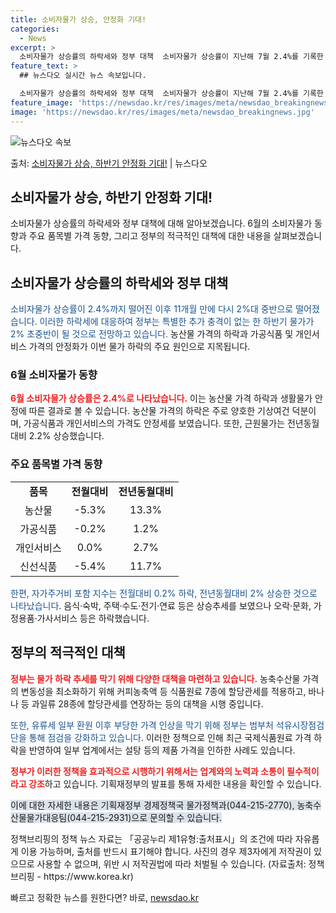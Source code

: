```yaml
---
title: 소비자물가 상승, 안정화 기대!
categories:
  - News
excerpt: >
  소비자물가 상승률의 하락세와 정부 대책  소비자물가 상승률이 지난해 7월 2.4%를 기록한 이후 11개월 만…
feature_text: >
  ## 뉴스다오 실시간 뉴스 속보입니다.

  소비자물가 상승률의 하락세와 정부 대책  소비자물가 상승률이 지난해 7월 2.4%를 기록한 이후 11개월 만…
feature_image: 'https://newsdao.kr/res/images/meta/newsdao_breakingnews.jpg'
image: 'https://newsdao.kr/res/images/meta/newsdao_breakingnews.jpg'
---
```


![뉴스다오 속보](https://newsdao.kr/res/images/meta/newsdao_breakingnews.jpg)

<p>출처: <a href="https://newsdao.kr/4550" rel="dofollow">소비자물가 상승, 하반기 안정화 기대!</a> | 뉴스다오</p>

<h2>소비자물가 상승, 하반기 안정화 기대!</h2>

<p data-ke-size="size16">소비자물가 상승률의 하락세와 정부 대책에 대해 알아보겠습니다. 6월의 소비자물가 동향과 주요 품목별 가격 동향, 그리고 정부의 적극적인 대책에 대한 내용을 살펴보겠습니다.</p>

<h2 data-ke-size="size26">소비자물가 상승률의 하락세와 정부 대책</h2>

<p><span style="color: #1a5490;">소비자물가 상승률이 2.4%까지 떨어진 이후 11개월 만에 다시 2%대 중반으로 떨어졌습니다. 이러한 하락세에 대응하여 정부는 특별한 추가 충격이 없는 한 하반기 물가가 2% 초중반이 될 것으로 전망하고 있습니다.</span> 농산물 가격의 하락과 가공식품 및 개인서비스 가격의 안정화가 이번 물가 하락의 주요 원인으로 지목됩니다.</p>

<h3>6월 소비자물가 동향</h3>

<p><b><span style="color: #ee2323;">6월 소비자물가 상승률은 2.4%로 나타났습니다.</span></b> 이는 농산물 가격 하락과 생활물가 안정에 따른 결과로 볼 수 있습니다. 농산물 가격의 하락은 주로 양호한 기상여건 덕분이며, 가공식품과 개인서비스의 가격도 안정세를 보였습니다. 또한, 근원물가는 전년동월대비 2.2% 상승했습니다.</p>

<h3>주요 품목별 가격 동향</h3>

<table>
	<tr>
		<td style="text-align: center; height: 17px;"><b>품목</b></td>
		<td style="text-align: center; height: 17px;"><b>전월대비</b></td>
		<td style="text-align: center; height: 17px;"><b>전년동월대비</b></td>
	</tr>
	<tr>
		<td style="text-align: center; height: 17px;">농산물</td>
		<td style="text-align: center; height: 17px;">-5.3%</td>
		<td style="text-align: center; height: 17px;">13.3%</td>
	</tr>
	<tr>
		<td style="text-align: center; height: 17px;">가공식품</td>
		<td style="text-align: center; height: 17px;">-0.2%</td>
		<td style="text-align: center; height: 17px;">1.2%</td>
	</tr>
	<tr>
		<td style="text-align: center; height: 17px;">개인서비스</td>
		<td style="text-align: center; height: 17px;">0.0%</td>
		<td style="text-align: center; height: 17px;">2.7%</td>
	</tr>
	<tr>
		<td style="text-align: center; height: 17px;">신선식품</td>
		<td style="text-align: center; height: 17px;">-5.4%</td>
		<td style="text-align: center; height: 17px;">11.7%</td>
	</tr>
</table>

<p><span style="color: #1a5490;">한편, 자가주거비 포함 지수는 전월대비 0.2% 하락, 전년동월대비 2% 상승한 것으로 나타났습니다</span>. 음식·숙박, 주택·수도·전기·연료 등은 상승추세를 보였으나 오락·문화, 가정용품·가사서비스 등은 하락했습니다.</p>

<h2>정부의 적극적인 대책</h2>

<p><b><span style="color: #ee2323;">정부는 물가 하락 추세를 막기 위해 다양한 대책을 마련하고 있습니다.</span></b> 농축수산물 가격의 변동성을 최소화하기 위해 커피농축액 등 식품원료 7종에 할당관세를 적용하고, 바나나 등 과일류 28종에 할당관세를 연장하는 등의 대책을 시행 중입니다.</p>

<p><span style="color: #1a5490;">또한, 유류세 일부 환원 이후 부당한 가격 인상을 막기 위해 정부는 범부처 석유시장점검단을 통해 점검을 강화하고 있습니다</span>. 이러한 정책으로 인해 최근 국제식품원료 가격 하락을 반영하여 일부 업계에서는 설탕 등의 제품 가격을 인하한 사례도 있습니다.</p>

<p><b><span style="color: #ee2323;">정부가 이러한 정책을 효과적으로 시행하기 위해서는 업계와의 노력과 소통이 필수적이라고 강조</span></b>하고 있습니다. 기획재정부의 발표를 통해 자세한 내용을 확인할 수 있습니다.</p>

<p><span style="background-color: #21538527;">이에 대한 자세한 내용은 기획재정부 경제정책국 물가정책과(044-215-2770), 농축수산물물가대응팀(044-215-2931)으로 문의할 수 있습니다.</span></p>

<p>정책브리핑의 정책 뉴스 자료는 「공공누리 제1유형:출처표시」의 조건에 따라 자유롭게 이용 가능하며, 출처를 반드시 표기해야 합니다. 사진의 경우 제3자에게 저작권이 있으므로 사용할 수 없으며, 위반 시 저작권법에 따라 처벌될 수 있습니다. (자료출처: 정책브리핑 - https://www.korea.kr)</p> 

빠르고 정확한 뉴스를 원한다면? 바로, <a href="https://newsdao.kr" rel="dofollow">newsdao.kr</a>



